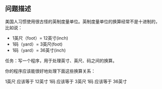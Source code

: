 ## 问题描述

美国人习惯使用很古怪的英制度量单位。英制度量单位的换算经常不是十进制的，比如说：

* 1英尺（foot）= 12英寸(inch)
* 1码（yard）= 3英尺(foot)
* 1码（yard）= 36英寸(inch)

任务：写一个程序，用于处理英寸、英尺、码之间的换算。

你的程序应该能很好地处理下面这些换算关系：

1英尺 应该等于 12英寸
1码 应该等于 3英尺
1码 应该等于 36英寸

